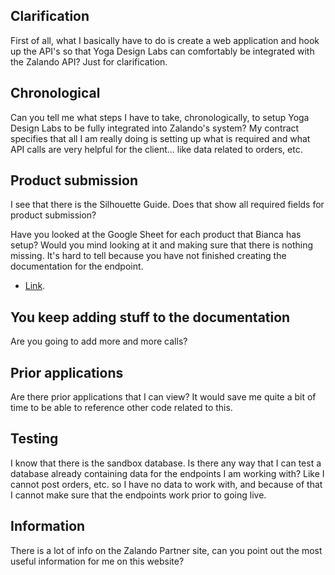 ## Clarification

First of all, what I basically have to do is create a web application and hook up the API's so that Yoga Design Labs can comfortably be integrated with the Zalando API? Just for clarification.

## Chronological

Can you tell me what steps I have to take, chronologically, to setup Yoga Design Labs to be fully integrated into Zalando's system? My contract specifies that all I am really doing is setting up what is required and what API calls are very helpful for the client... like data related to orders, etc.

## Product submission

I see that there is the Silhouette Guide. Does that show all required fields for product submission?

Have you looked at the Google Sheet for each product that Bianca has setup? Would you mind looking at it and making sure that there is nothing missing. It's hard to tell because you have not finished creating the documentation for the endpoint.

- [Link](https://docs.google.com/spreadsheets/d/1o1hrmbsTBS1TJaDMwJeQMrgdQDODjVsk0-Q91t_i6Es/edit#gid=279639851).

## You keep adding stuff to the documentation

Are you going to add more and more calls?

## Prior applications

Are there prior applications that I can view? It would save me quite a bit of time to be able to reference other code related to this.

## Testing

I know that there is the sandbox database. Is there any way that I can test a database already containing data for the endpoints I am working with? Like I cannot post orders, etc. so I have no data to work with, and because of that I cannot make sure that the endpoints work prior to going live.

## Information

There is a lot of info on the Zalando Partner site, can you point out the most useful information for me on this website?
